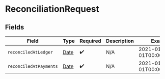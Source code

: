 # ReconciliationRequest


## Fields

| Field                                                                                         | Type                                                                                          | Required                                                                                      | Description                                                                                   | Example                                                                                       |
| --------------------------------------------------------------------------------------------- | --------------------------------------------------------------------------------------------- | --------------------------------------------------------------------------------------------- | --------------------------------------------------------------------------------------------- | --------------------------------------------------------------------------------------------- |
| `reconciledAtLedger`                                                                          | [Date](https://developer.mozilla.org/en-US/docs/Web/JavaScript/Reference/Global_Objects/Date) | :heavy_check_mark:                                                                            | N/A                                                                                           | 2021-01-01T00:00:00.000Z                                                                      |
| `reconciledAtPayments`                                                                        | [Date](https://developer.mozilla.org/en-US/docs/Web/JavaScript/Reference/Global_Objects/Date) | :heavy_check_mark:                                                                            | N/A                                                                                           | 2021-01-01T00:00:00.000Z                                                                      |